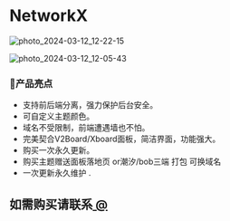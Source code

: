 # NetworkX

![photo_2024-03-12_12-22-15](https://github.com/piokto/V2boardtheme/assets/107782034/063c6482-77be-4069-acf0-2864e4c0cc1e)



![photo_2024-03-12_12-05-43](https://github.com/piokto/V2boardtheme/assets/107782034/17e9be80-71b2-4cf4-92b5-7e89d349ea0a)





### 🌟产品亮点
- 支持前后端分离，强力保护后台安全。
- 可自定义主题颜色。
- 域名不受限制，前端遭遇墙也不怕。
- 完美契合V2Board/Xboard面板，简洁界面，功能强大。
- 购买一次永久更新。
- 购买主题赠送面板落地页 or潮汐/bob三端 打包 可换域名
- 一次更新永久维护 .

## 如需购买请联系[ @](https://t.me/sunflowerx7)
